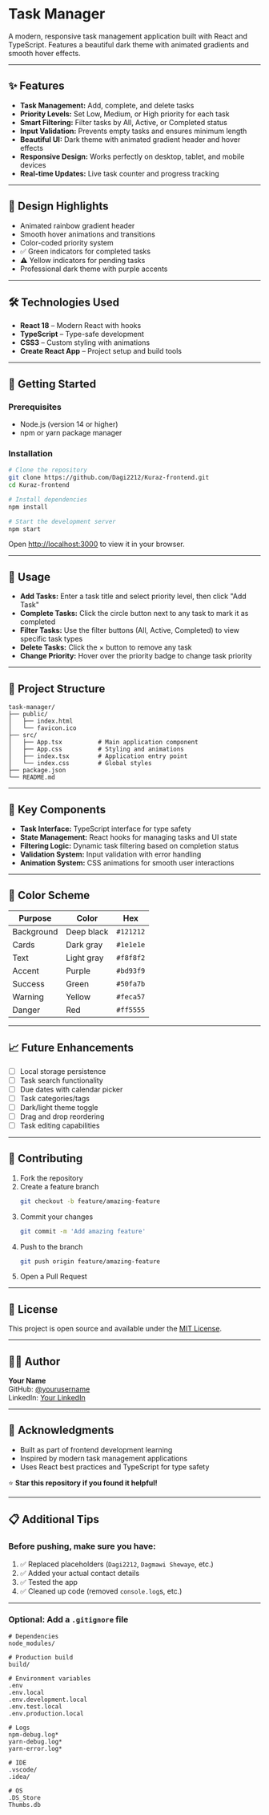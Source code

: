 # Task Manager

A modern, responsive task management application built with React and TypeScript. Features a beautiful dark theme with animated gradients and smooth hover effects.

---

## ✨ Features

- **Task Management:** Add, complete, and delete tasks  
- **Priority Levels:** Set Low, Medium, or High priority for each task  
- **Smart Filtering:** Filter tasks by All, Active, or Completed status  
- **Input Validation:** Prevents empty tasks and ensures minimum length  
- **Beautiful UI:** Dark theme with animated gradient header and hover effects  
- **Responsive Design:** Works perfectly on desktop, tablet, and mobile devices  
- **Real-time Updates:** Live task counter and progress tracking  

---

## 🎨 Design Highlights

- Animated rainbow gradient header  
- Smooth hover animations and transitions  
- Color-coded priority system  
- ✅ Green indicators for completed tasks  
- ⚠️ Yellow indicators for pending tasks  
- Professional dark theme with purple accents  

---

## 🛠️ Technologies Used

- **React 18** – Modern React with hooks  
- **TypeScript** – Type-safe development  
- **CSS3** – Custom styling with animations  
- **Create React App** – Project setup and build tools  

---

## 🚀 Getting Started

### Prerequisites

- Node.js (version 14 or higher)  
- npm or yarn package manager  

### Installation

```bash
# Clone the repository
git clone https://github.com/Dagi2212/Kuraz-frontend.git
cd Kuraz-frontend

# Install dependencies
npm install

# Start the development server
npm start
```

Open [http://localhost:3000](http://localhost:3000) to view it in your browser.

---

## 📱 Usage

- **Add Tasks:** Enter a task title and select priority level, then click "Add Task"  
- **Complete Tasks:** Click the circle button next to any task to mark it as completed  
- **Filter Tasks:** Use the filter buttons (All, Active, Completed) to view specific task types  
- **Delete Tasks:** Click the × button to remove any task  
- **Change Priority:** Hover over the priority badge to change task priority  

---

## 🎯 Project Structure

```
task-manager/
├── public/
│   ├── index.html
│   └── favicon.ico
├── src/
│   ├── App.tsx          # Main application component
│   ├── App.css          # Styling and animations
│   ├── index.tsx        # Application entry point
│   └── index.css        # Global styles
├── package.json
└── README.md
```

---

## 🌟 Key Components

- **Task Interface:** TypeScript interface for type safety  
- **State Management:** React hooks for managing tasks and UI state  
- **Filtering Logic:** Dynamic task filtering based on completion status  
- **Validation System:** Input validation with error handling  
- **Animation System:** CSS animations for smooth user interactions  

---

## 🎨 Color Scheme

| Purpose     | Color         | Hex       |
|-------------|---------------|-----------|
| Background  | Deep black    | `#121212` |
| Cards       | Dark gray     | `#1e1e1e` |
| Text        | Light gray    | `#f8f8f2` |
| Accent      | Purple        | `#bd93f9` |
| Success     | Green         | `#50fa7b` |
| Warning     | Yellow        | `#feca57` |
| Danger      | Red           | `#ff5555` |

---

## 📈 Future Enhancements

- [ ] Local storage persistence  
- [ ] Task search functionality  
- [ ] Due dates with calendar picker  
- [ ] Task categories/tags  
- [ ] Dark/light theme toggle  
- [ ] Drag and drop reordering  
- [ ] Task editing capabilities  

---

## 🤝 Contributing

1. Fork the repository  
2. Create a feature branch  
   ```bash
   git checkout -b feature/amazing-feature
   ```
3. Commit your changes  
   ```bash
   git commit -m 'Add amazing feature'
   ```
4. Push to the branch  
   ```bash
   git push origin feature/amazing-feature
   ```
5. Open a Pull Request

---

## 📄 License

This project is open source and available under the [MIT License](LICENSE).

---

## 👨‍💻 Author

**Your Name**  
GitHub: [@yourusername](https://github.com/Dagi2212)  
LinkedIn: [Your LinkedIn](https://www.linkedin.com/in/dagmawi-shewaye-629301316/)

---

## 🙏 Acknowledgments

- Built as part of frontend development learning  
- Inspired by modern task management applications  
- Uses React best practices and TypeScript for type safety  

⭐️ **Star this repository if you found it helpful!**

---

## 📋 Additional Tips

### Before pushing, make sure you have:

1. ✅ Replaced placeholders (`Dagi2212`, `Dagmawi Shewaye`, etc.)  
2. ✅ Added your actual contact details  
3. ✅ Tested the app  
4. ✅ Cleaned up code (removed `console.log`s, etc.)

---

### Optional: Add a `.gitignore` file

```gitignore
# Dependencies
node_modules/

# Production build
build/

# Environment variables
.env
.env.local
.env.development.local
.env.test.local
.env.production.local

# Logs
npm-debug.log*
yarn-debug.log*
yarn-error.log*

# IDE
.vscode/
.idea/

# OS
.DS_Store
Thumbs.db
```
